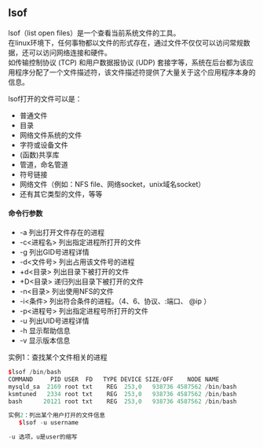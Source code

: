 ## lsof 
lsof（list open files）是一个查看当前系统文件的工具。  
在linux环境下，任何事物都以文件的形式存在，通过文件不仅仅可以访问常规数据，还可以访问网络连接和硬件。  
如传输控制协议 (TCP) 和用户数据报协议 (UDP) 套接字等，系统在后台都为该应用程序分配了一个文件描述符，该文件描述符提供了大量关于这个应用程序本身的信息。  

lsof打开的文件可以是：  

- 普通文件
- 目录
- 网络文件系统的文件
- 字符或设备文件
- (函数)共享库
- 管道，命名管道
- 符号链接
- 网络文件（例如：NFS file、网络socket，unix域名socket）
- 还有其它类型的文件，等等


#### 命令行参数

- -a 列出打开文件存在的进程
- -c<进程名> 列出指定进程所打开的文件
- -g 列出GID号进程详情
- -d<文件号> 列出占用该文件号的进程
- +d<目录> 列出目录下被打开的文件
- +D<目录> 递归列出目录下被打开的文件
- -n<目录> 列出使用NFS的文件
- -i<条件> 列出符合条件的进程。（4、6、协议、:端口、 @ip ）
- -p<进程号> 列出指定进程号所打开的文件
- -u 列出UID号进程详情
- -h 显示帮助信息
- -v 显示版本信息

实例1：查找某个文件相关的进程 
```C++ 
$lsof /bin/bash  
COMMAND     PID USER  FD   TYPE DEVICE SIZE/OFF    NODE NAME
mysqld_sa  2169 root txt    REG  253,0   938736 4587562 /bin/bash
ksmtuned   2334 root txt    REG  253,0   938736 4587562 /bin/bash
bash      20121 root txt    REG  253,0   938736 4587562 /bin/bash
```

```C++
实例2：列出某个用户打开的文件信息
   $lsof -u username

-u 选项，u是user的缩写
```